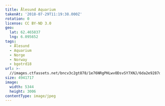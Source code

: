 ```yaml
---
title: Ålesund Aquarium
takenAt: '2018-07-29T11:19:38.000Z'
rotation: 0
license: CC BY-ND 3.0
geo:
  lat: 62.465837
  lng: 6.095652
tags:
  - Ålesund
  - Aquarium
  - Norge
  - Norway
  - bgotrd18
url: >-
  //images.ctfassets.net/bncv3c2gt878/1e76NRgPHLwvODsvSY7XNJ/6da2e9287d0efbd7686ac2aeb9aaf680/lesund-aquarium_43142051004_o
size: 4941717
image:
  width: 5344
  height: 3006
contentType: image/jpeg
---
```


